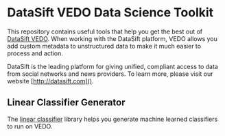 DataSift VEDO Data Science Toolkit
=========================

This repository contains useful tools that help you get the best out of [DataSift VEDO](http://dev.datasift.com/blog/announcing-datasift-vedo-giving-structure-social-data). When working with the DataSift platform, VEDO allows you add custom metadata to unstructured data to make it much easier to process and action.

DataSift is the leading platform for giving unified, compliant access to data from social networks and news providers. To learn more, please visit our website [http://datasift.com]().

## Linear Classifier Generator

The [linear classifier](https://github.com/datasift/vedo-datascience-toolkit/tree/master/linearclassification) library helps you generate machine learned classifiers to run on VEDO.
